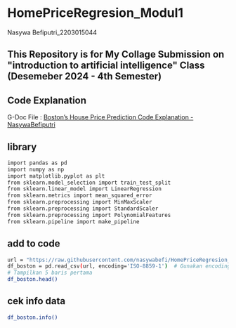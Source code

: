 # HomePriceRegresion_Modul1
Nasywa Befiputri_2203015044

## This Repository is for My Collage Submission on "introduction to artificial intelligence" Class (Desemeber 2024 - 4th Semester)

## Code Explanation
G-Doc File : [Boston’s House Price Prediction Code Explanation - NasywaBefiputri](https://docs.google.com/document/d/1IeoKQrJGZsRWRf0gsmQ69_2uwF1JmffSyTPNgy3L6wY/edit?usp=sharing)



## library
```bash
import pandas as pd
import numpy as np
import matplotlib.pyplot as plt
from sklearn.model_selection import train_test_split
from sklearn.linear_model import LinearRegression
from sklearn.metrics import mean_squared_error
from sklearn.preprocessing import MinMaxScaler
from sklearn.preprocessing import StandardScaler
from sklearn.preprocessing import PolynomialFeatures
from sklearn.pipeline import make_pipeline 
```

## add to code
```bash
url = "https://raw.githubusercontent.com/nasywabefi/HomePriceRegresion_Modul1/main/HousingData.csv"
df_boston = pd.read_csv(url, encoding='ISO-8859-1')  # Gunakan encoding yang sesuai
# Tampilkan 5 baris pertama
df_boston.head()
```

## cek info data
```bash
df_boston.info()
```
